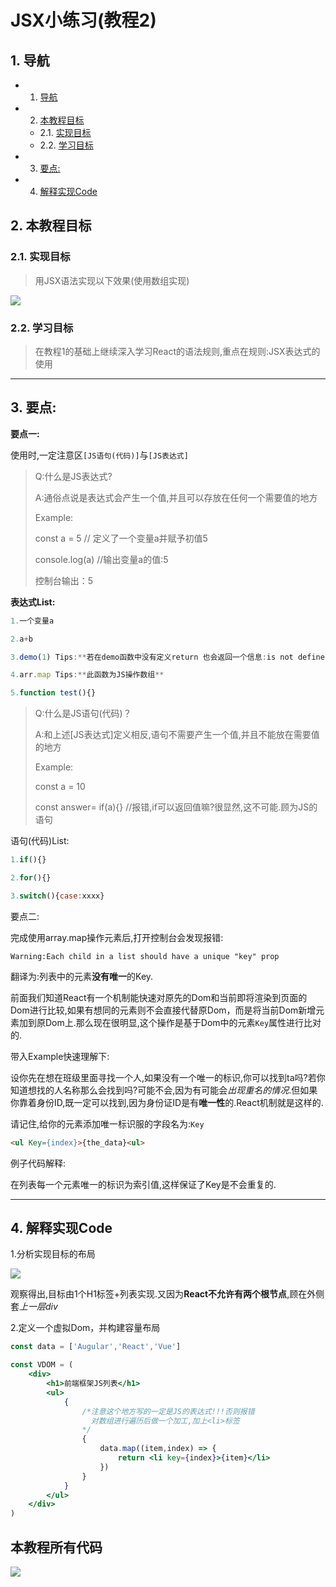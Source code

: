 # JSX小练习(教程2)



##  1. <a name=''></a>导航

<!-- vscode-markdown-toc -->
* 1. [导航](#)
* 2. [本教程目标](#-1)
	* 2.1. [实现目标](#-1)
	* 2.2. [学习目标](#-1)
* 3. [要点:](#:)
* 4. [解释实现Code](#Code)

<!-- vscode-markdown-toc-config
	numbering=true
	autoSave=true
	/vscode-markdown-toc-config -->
<!-- /vscode-markdown-toc -->



##  2. <a name='-1'></a>本教程目标

###  2.1. <a name='-1'></a>实现目标

> 用JSX语法实现以下效果(使用数组实现)

![](https://github.com/518651/XC-LearnProjectGroup/blob/main/React_LearnCode/03_Jsx%E5%B0%8F%E7%BB%83%E4%B9%A0/prc/Target.png)



###  2.2. <a name='-1'></a>学习目标

> 在教程1的基础上继续深入学习React的语法规则,重点在规则:JSX表达式的使用



----

##  3. <a name=':'></a>要点:

**要点一:**

使用时,一定注意区`[JS语句(代码)]`与`[JS表达式]`

> Q:什么是JS表达式?
>
> A:通俗点说是表达式会产生一个值,并且可以存放在任何一个需要值的地方
>
> Example:
>
> const a = 5 // 定义了一个变量a并赋予初值5
>
> console.log(a) //输出变量a的值:5
>
> 控制台输出：5

**表达式List:**

```jsx
1.一个变量a

2.a+b

3.demo(1) Tips:**若在demo函数中没有定义return 也会返回一个信息:is not define return** 

4.arr.map Tips:**此函数为JS操作数组**

5.function test(){} 
```



> Q:什么是JS语句(代码)？
>
> A:和上述[JS表达式]定义相反,语句不需要产生一个值,并且不能放在需要值的地方
>
> Example:
>
> const a = 10
>
> const answer= if(a){}  //报错,if可以返回值嘛?很显然,这不可能.顾为JS的语句



语句(代码)List:

```jsx
1.if(){}

2.for(){}

3.switch(){case:xxxx}
```



要点二:

完成使用array.map操作元素后,打开控制台会发现报错:

`Warning:Each child in a list should have a unique "key" prop`

翻译为:列表中的元素**没有唯一**的Key.

前面我们知道React有一个机制能快速对原先的Dom和当前即将渲染到页面的Dom进行比较,如果有想同的元素则不会直接代替原Dom，而是将当前Dom新增元素加到原Dom上.那么现在很明显,这个操作是基于Dom中的元素`Key`属性进行比对的.

带入Example快速理解下:

设你先在想在班级里面寻找一个人,如果没有一个唯一的标识,你可以找到ta吗?若你知道想找的人名称那么会找到吗?可能不会,因为有可能会*出现重名的情况*.但如果你靠着身份ID,既一定可以找到,因为身份证ID是有**唯一性**的.React机制就是这样的.

请记住,给你的元素添加唯一标识服的字段名为:`Key`

```html
<ul Key={index}>{the_data}<ul>   
```

例子代码解释:

在列表每一个元素唯一的标识为索引值,这样保证了Key是不会重复的.

----

##  4. <a name='Code'></a>解释实现Code

1.分析实现目标的布局

![](https://github.com/518651/XC-LearnProjectGroup/blob/main/React_LearnCode/03_Jsx%E5%B0%8F%E7%BB%83%E4%B9%A0/prc/Target_div.png)

观察得出,目标由1个H1标签+列表实现.又因为**React不允许有两个根节点**,顾在外侧套*上一层div*



2.定义一个虚拟Dom，并构建容量布局

```jsx
const data = ['Augular','React','Vue']

const VDOM = (
	<div>
        <h1>前端框架JS列表</h1>
        <ul>
        	{
                /*注意这个地方写的一定是JS的表达式!!!否则报错
                  对数组进行遍历后做一个加工,加上<li>标签
                */
                {
                    data.map((item,index) => {
                        return <li key={index}>{item}</li>
                    })
                }
            }
        </ul>
    </div>
)
```



## 本教程所有代码

![](https://github.com/518651/XC-LearnProjectGroup/blob/main/React_LearnCode/03_Jsx%E5%B0%8F%E7%BB%83%E4%B9%A0/prc/Successcode.png)

